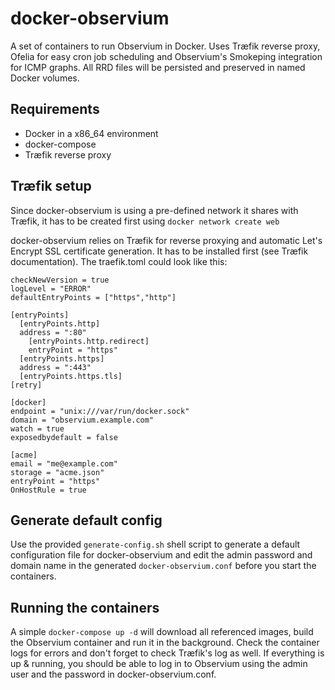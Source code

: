 # docker-observium
A set of containers to run Observium in Docker. Uses Træfik reverse proxy, Ofelia for easy cron job scheduling and Observium's Smokeping integration for ICMP graphs. All RRD files will be persisted and preserved in named Docker volumes.

## Requirements
- Docker in a x86_64 environment
- docker-compose
- Træfik reverse proxy

## Træfik setup
Since docker-observium is using a pre-defined network it shares with Træfik, it has to be created first using 
```docker network create web```

docker-observium relies on Træfik for reverse proxying and automatic Let's Encrypt SSL certificate generation. It has to be installed first (see Træfik documentation).
The traefik.toml could look like this: 
```debug = false
checkNewVersion = true
logLevel = "ERROR"
defaultEntryPoints = ["https","http"]

[entryPoints]
  [entryPoints.http]
  address = ":80"
    [entryPoints.http.redirect]
    entryPoint = "https"
  [entryPoints.https]
  address = ":443"
  [entryPoints.https.tls]
[retry]

[docker]
endpoint = "unix:///var/run/docker.sock"
domain = "observium.example.com"
watch = true
exposedbydefault = false

[acme]
email = "me@example.com"
storage = "acme.json"
entryPoint = "https"
OnHostRule = true
```

## Generate default config
Use the provided ```generate-config.sh``` shell script to generate a default configuration file for docker-observium and edit the admin password and domain name in the generated ```docker-observium.conf``` before you start the containers. 
## Running the containers
A simple ```docker-compose up -d``` will download all referenced images, build the Observium container and run it in the background. Check the container logs for errors and don't forget to check Træfik's log as well. If everything is up & running, you should be able to log in to Observium using the admin user and the password in docker-observium.conf.
